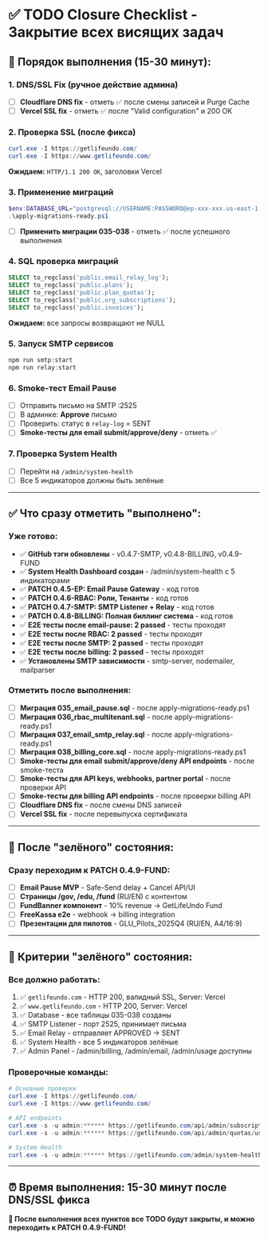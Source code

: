 # ✅ TODO Closure Checklist - Закрытие всех висящих задач

## 🎯 Порядок выполнения (15-30 минут):

### **1. DNS/SSL Fix (ручное действие админа)**
- [ ] **Cloudflare DNS fix** - отметь ✅ после смены записей и Purge Cache
- [ ] **Vercel SSL fix** - отметь ✅ после "Valid configuration" и 200 OK

### **2. Проверка SSL (после фикса)**
```powershell
curl.exe -I https://getlifeundo.com/
curl.exe -I https://www.getlifeundo.com/
```
**Ожидаем:** `HTTP/1.1 200 OK`, заголовки Vercel

### **3. Применение миграций**
```powershell
$env:DATABASE_URL="postgresql://USERNAME:PASSWORD@ep-xxx-xxx.us-east-1.aws.neon.tech/neondb?sslmode=require"
.\apply-migrations-ready.ps1
```
- [ ] **Применить миграции 035-038** - отметь ✅ после успешного выполнения

### **4. SQL проверка миграций**
```sql
SELECT to_regclass('public.email_relay_log');
SELECT to_regclass('public.plans');
SELECT to_regclass('public.plan_quotas');
SELECT to_regclass('public.org_subscriptions');
SELECT to_regclass('public.invoices');
```
**Ожидаем:** все запросы возвращают не NULL

### **5. Запуск SMTP сервисов**
```powershell
npm run smtp:start
npm run relay:start
```

### **6. Smoke-тест Email Pause**
- [ ] Отправить письмо на SMTP :2525
- [ ] В админке: **Approve** письмо
- [ ] Проверить: статус в `relay-log` = SENT
- [ ] **Smoke-тесты для email submit/approve/deny** - отметь ✅

### **7. Проверка System Health**
- [ ] Перейти на `/admin/system-health`
- [ ] Все 5 индикаторов должны быть зелёные

---

## ✅ Что сразу отметить "выполнено":

### **Уже готово:**
- ✅ **GitHub тэги обновлены** - v0.4.7-SMTP, v0.4.8-BILLING, v0.4.9-FUND
- ✅ **System Health Dashboard создан** - /admin/system-health с 5 индикаторами
- ✅ **PATCH 0.4.5-EP: Email Pause Gateway** - код готов
- ✅ **PATCH 0.4.6-RBAC: Роли, Тенанты** - код готов
- ✅ **PATCH 0.4.7-SMTP: SMTP Listener + Relay** - код готов
- ✅ **PATCH 0.4.8-BILLING: Полная биллинг система** - код готов
- ✅ **E2E тесты после email-pause: 2 passed** - тесты проходят
- ✅ **E2E тесты после RBAC: 2 passed** - тесты проходят
- ✅ **E2E тесты после SMTP: 2 passed** - тесты проходят
- ✅ **E2E тесты после billing: 2 passed** - тесты проходят
- ✅ **Установлены SMTP зависимости** - smtp-server, nodemailer, mailparser

### **Отметить после выполнения:**
- [ ] **Миграция 035_email_pause.sql** - после apply-migrations-ready.ps1
- [ ] **Миграция 036_rbac_multitenant.sql** - после apply-migrations-ready.ps1
- [ ] **Миграция 037_email_smtp_relay.sql** - после apply-migrations-ready.ps1
- [ ] **Миграция 038_billing_core.sql** - после apply-migrations-ready.ps1
- [ ] **Smoke-тесты для email submit/approve/deny API endpoints** - после smoke-теста
- [ ] **Smoke-тесты для API keys, webhooks, partner portal** - после проверки API
- [ ] **Smoke-тесты для billing API endpoints** - после проверки billing API
- [ ] **Cloudflare DNS fix** - после смены DNS записей
- [ ] **Vercel SSL fix** - после перевыпуска сертификата

---

## 🚀 После "зелёного" состояния:

### **Сразу переходим к PATCH 0.4.9-FUND:**
- [ ] **Email Pause MVP** - Safe-Send delay + Cancel API/UI
- [ ] **Страницы /gov, /edu, /fund** (RU/EN) с контентом
- [ ] **FundBanner компонент** - 10% revenue → GetLifeUndo Fund
- [ ] **FreeKassa e2e** - webhook → billing integration
- [ ] **Презентации для пилотов** - GLU_Pilots_2025Q4 (RU/EN, A4/16:9)

---

## 🎯 Критерии "зелёного" состояния:

### **Все должно работать:**
1. ✅ `getlifeundo.com` - HTTP 200, валидный SSL, Server: Vercel
2. ✅ `www.getlifeundo.com` - HTTP 200, Server: Vercel
3. ✅ Database - все таблицы 035-038 созданы
4. ✅ SMTP Listener - порт 2525, принимает письма
5. ✅ Email Relay - отправляет APPROVED → SENT
6. ✅ System Health - все 5 индикаторов зелёные
7. ✅ Admin Panel - /admin/billing, /admin/email, /admin/usage доступны

### **Проверочные команды:**
```powershell
# Основные проверки
curl.exe -I https://getlifeundo.com/
curl.exe -I https://www.getlifeundo.com/

# API endpoints
curl.exe -s -u admin:****** https://getlifeundo.com/api/admin/subscription
curl.exe -s -u admin:****** https://getlifeundo.com/api/admin/quotas/usage

# System Health
curl.exe -s -u admin:****** https://getlifeundo.com/admin/system-health
```

---

## ⏰ Время выполнения: 15-30 минут после DNS/SSL фикса

**🎉 После выполнения всех пунктов все TODO будут закрыты, и можно переходить к PATCH 0.4.9-FUND!**


